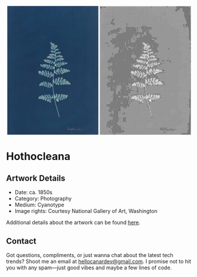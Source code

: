 <html>

<div align="center">
    <img width="49%" src="artwork.jpg" alt="artwork"/>
    <img width="49%" src="ascii_artwork.jpg" alt="artwork ASCII"/>
</div>

# Hothocleana

## Artwork Details

- Date: ca. 1850s
- Category: Photography
- Medium: Cyanotype
- Image rights: Courtesy National Gallery of Art, Washington

Additional details about the artwork can be found [here](https://www.artsy.net/artwork/british-19th-century-hothocleana).

## Contact

Got questions, compliments, or just wanna chat about the latest tech trends? Shoot me an email
at [hellocanardev@gmail.com](mailto:hellocanardev@gmail.com). I promise not to hit you with any spam—just good vibes and
maybe a few lines of code.

</html>
